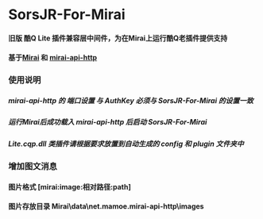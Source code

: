 # SorsJR-For-Mirai

#### 旧版 酷Q Lite 插件兼容层中间件，为在Mirai上运行酷Q老插件提供支持

#### 基于[Mirai](https://github.com/mamoe/mirai) 和 [mirai-api-http](https://github.com/project-mirai/mirai-api-http) 

### 使用说明

##### mirai-api-http 的 端口设置 与 AuthKey 必须与 SorsJR-For-Mirai 的设置一致
##### 运行Mirai后成功载入 mirai-api-http 后启动 SorsJR-For-Mirai
##### Lite.cqp.dll 类插件请根据要求放置到自动生成的 config 和 plugin 文件夹中

### 增加图文消息

#### 图片格式 [mirai:image:相对路径:path]
#### 图片存放目录 Mirai\data\net.mamoe.mirai-api-http\images
